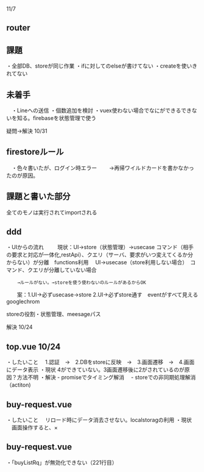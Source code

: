 11/7
## router

## 課題
  ・全部DB、storeが同じ作業
  ・ifに対してのelseが書けてない
  ・createを使いきれてない

## 未着手
　・Lineへの送信
  ・個数追加を検討
  ・vuex使わない場合でなにができるできないを知る。firebaseを状態管理で使う

疑問→解決 10/31
## firestoreルール
　・色々書いたが、ログイン時エラー
　　→再帰ワイルドカードを書かなかったのが原因。

## 課題と書いた部分
全てのモノは実行されてimportされる


## ddd
  ・UIからの流れ
  　
  　現状：UI→store（状態管理）→usecase コマンド（相手の要求と対応が一体化,restApi）、クエリ（サーバ、要求がいつ変えてくるか分からない）が分離　functions利用
         　UI→usecase（store利用しない場合）　コマンド、クエリが分離していない場合

        →ルールがない。→storeを使う使わないのルールがあるからOK
　　案：1.UI→必ずusecase→store
       2.UI→必ずstore通す　eventがすべて見えるgooglechrom

storeの役割・状態管理、meesageパス






解決 10/24
## top.vue 10/24
  ・したいこと
  　1.認証　→　2.DBをstoreに反映　→　3.画面遷移　→　4.画面にデータ表示
  ・現状
    4ができていない。3画面遷移後に2がされているのが原因？方法不明
  ・解決
    - promiseでタイミング解消
  　- storeでの非同期処理解消（actiton)

## buy-request.vue
  ・したいこと
  　リロード時にデータ消去させない。localstoragの利用
  ・現状
  　画面操作すると、×

## buy-request.vue
  ・「buyListRq」が無効化できない（221行目）

